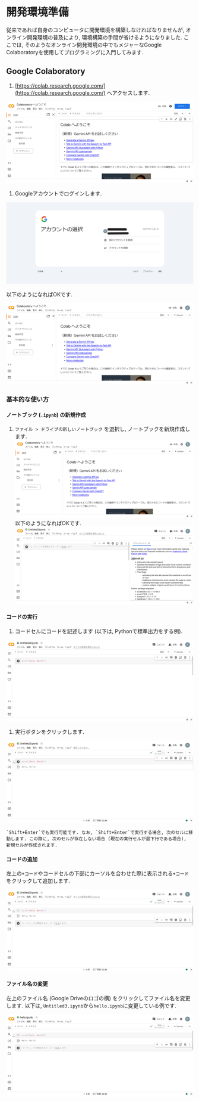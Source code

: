 # 開発環境準備

従来であれば自身のコンピュータに開発環境を構築しなければなりませんが, オンライン開発環境の普及により, 環境構築の手間が省けるようになりました. ここでは, そのようなオンライン開発環境の中でもメジャーなGoogle Colaboratoryを使用してプログラミングに入門してみます.

## Google Colaboratory

1. [https://colab.research.google.com/](https://colab.research.google.com/) へアクセスします.

![gc01](../_images/gc01.png)

1. Googleアカウントでログインします.

![gc02](../_images/gc02.png)

以下のようになればOKです.

![gc03](../_images/gc03.png)

### 基本的な使い方

#### ノートブック (`.ipynb`) の新規作成

1. `ファイル > ドライブの新しいノートブック` を選択し, ノートブックを新規作成します.
![gc03](../_images/gc03.png) 以下のようになればOKです.
![gc05](../_images/gc05.png)

#### コードの実行

1. コードセルにコードを記述します (以下は, Pythonで標準出力をする例).

![gc06](../_images/gc06.png)

1. 実行ボタンをクリックします.

![gc07](../_images/gc07.png)

```{tip}
`Shift+Enter`でも実行可能です. なお, `Shift+Enter`で実行する場合, 次のセルに移動します. この際に, 次のセルが存在しない場合 (現在の実行セルが最下行である場合), 新規セルが作成されます.
```

#### コードの追加

左上の`+コード`やコードセルの下部にカーソルを合わせた際に表示される`+コード`をクリックして追加します.

![gc08](../_images/gc08.png)

#### ファイル名の変更

左上のファイル名 (Google Driveのロゴの横) をクリックしてファイル名を変更します. 以下は, `Untitled3.ipynb`から`hello.ipynb`に変更している例です.

![gc09](../_images/gc09.png)
